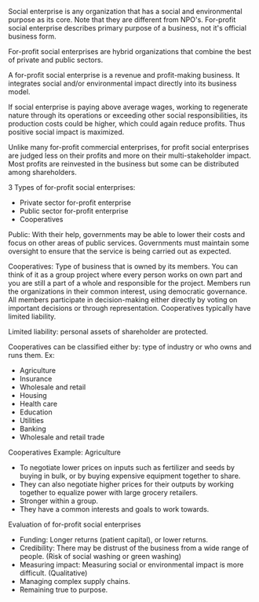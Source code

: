 Social enterprise is any organization that has a social and environmental purpose as its core. Note that they are different from NPO's. 
For-profit social enterprise describes primary purpose of a business, not it's official business form.

For-profit social enterprises are hybrid organizations that combine the best of private and public sectors. 

A for-profit social enterprise is a revenue and profit-making business. It integrates social and/or environmental impact directly into its business model.

If social enterprise is paying above average wages, working to regenerate nature through its operations or exceeding other social responsibilities, its production costs could be higher, which could again reduce profits. Thus positive social impact is maximized.

Unlike many for-profit commercial enterprises, for profit social enterprises are judged less on their profits and more on their multi-stakeholder impact.
Most profits are reinvested in the business but some can be distributed among shareholders.

3 Types of for-profit social enterprises:
- Private sector for-profit enterprise
- Public sector for-profit enterprise
- Cooperatives

Public:
With their help, governments may be able to lower their costs and focus on other areas of public services.
Governments must maintain some oversight to ensure that the service is being carried out as expected.

Cooperatives:
Type of business that is owned by its members. 
You can think of it as a group project where every person works on own part and you are still a part of a whole and responsible for the project.
Members run the organizations in their common interest, using democratic governance.
All members participate in decision-making either directly by voting on important decisions or through representation.
Cooperatives typically have limited liability.

Limited liability: personal assets of shareholder are protected.

Cooperatives can be classified either by: type of industry or who owns and runs them.
Ex:
- Agriculture
- Insurance
- Wholesale and retail
- Housing
- Health care
- Education
- Utilities
- Banking
- Wholesale and retail trade

Cooperatives Example: Agriculture
- To negotiate lower prices on inputs such as fertilizer and seeds by buying in bulk, or by buying expensive equipment together to share.
- They can also negotiate higher prices for their outputs by working together to equalize power with large grocery retailers.
- Stronger within a group.
- They have a common interests and goals to work towards.

Evaluation of for-profit social enterprises
- Funding: Longer returns (patient capital), or lower returns.
- Credibility: There may be distrust of the business from a wide range of people. (Risk of social washing or green washing)
- Measuring impact: Measuring social or environmental impact is more difficult. (Qualitative)
- Managing complex supply chains.
- Remaining true to purpose.

